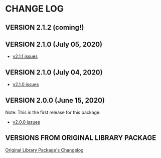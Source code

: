# CHANGE LOG

## VERSION 2.1.2 (coming!)

## VERSION 2.1.0 (July 05, 2020)
* [v2.1.1 issues](https://github.com/LaSalleSoftware/ls-libraryfrontend-pkg/milestone/3?closed=1)

## VERSION 2.1.0 (July 04, 2020)
* [v2.1.0 issues](https://github.com/LaSalleSoftware/ls-libraryfrontend-pkg/milestone/2?closed=1)

## VERSION 2.0.0 (June 15, 2020)
Note: This is the first release for this package.
* [v2.0.0 issues](https://github.com/LaSalleSoftware/ls-libraryfrontend-pkg/milestone/1?closed=1)

## VERSIONS FROM ORIGINAL LIBRARY PACKAGE
[Original Library Package's Changelog](https://github.com/LaSalleSoftware/ls-library-pkg/blob/master/CHANGELOG.md)